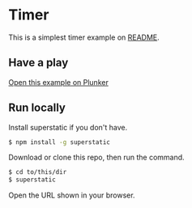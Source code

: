 # Timer

This is a simplest timer example on [README](https://github.com/riot/riot#tag-definition).

## Have a play

[Open this example on Plunker](https://riot.js.org/examples/plunker/?app=timer)

## Run locally

Install superstatic if you don't have.

```bash
$ npm install -g superstatic
```

Download or clone this repo, then run the command.

```bash
$ cd to/this/dir
$ superstatic
```

Open the URL shown in your browser.

